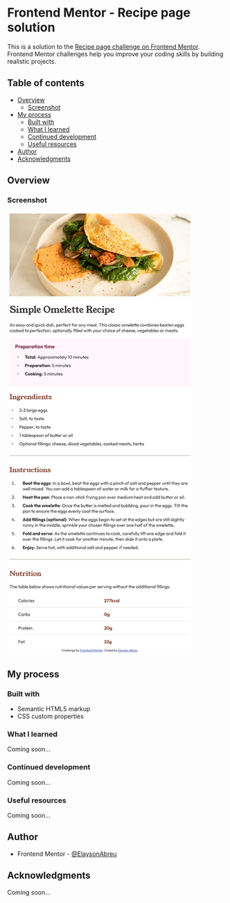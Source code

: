 # Frontend Mentor - Recipe page solution

This is a solution to the [Recipe page challenge on Frontend Mentor](https://www.frontendmentor.io/challenges/recipe-page-KiTsR8QQKm). Frontend Mentor challenges help you improve your coding skills by building realistic projects. 

## Table of contents

- [Overview](#overview)
  - [Screenshot](#screenshot)
- [My process](#my-process)
  - [Built with](#built-with)
  - [What I learned](#what-i-learned)
  - [Continued development](#continued-development)
  - [Useful resources](#useful-resources)
- [Author](#author)
- [Acknowledgments](#acknowledgments)

## Overview

### Screenshot

![Screenshot of Recipe page](./screenshot.png)

## My process

### Built with

- Semantic HTML5 markup
- CSS custom properties

### What I learned

Coming soon...

### Continued development

Coming soon...

### Useful resources

Coming soon...

## Author

- Frontend Mentor - [@ElaysonAbreu](https://www.frontendmentor.io/profile/elaysonabreu)

## Acknowledgments

Coming soon...
